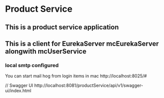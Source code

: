 # Product Service

## This is a product service application

## This is a client for EurekaServer mcEurekaServer alongwith mcUserService

### local smtp configured

You can start mail hog from login items in mac
http://localhost:8025/#

// Swagger UI
http://localhost:8081/productService/api/v1/swagger-ui/index.html
